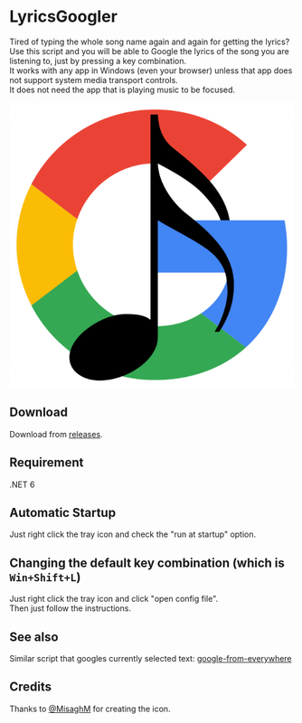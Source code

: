 # LyricsGoogler
Tired of typing the whole song name again and again for getting the lyrics?  
Use this script and you will be able to Google the lyrics of the song you are listening to, just by pressing a key combination.  
It works with any app in Windows (even your browser) unless that app does not support system media transport controls.  
It does not need the app that is playing music to be focused.

![Lyrics Googler](/icon.png "Lyrics Googler")

## Download
Download from [releases](https://github.com/ArminGh02/LyricsGoogler/releases).

## Requirement
.NET 6

## Automatic Startup
Just right click the tray icon and check the "run at startup" option.

## Changing the default key combination (which is `Win+Shift+L`)
Just right click the tray icon and click "open config file".  
Then just follow the instructions.

## See also
Similar script that googles currently selected text:
[google-from-everywhere](https://github.com/ArminGh02/google-from-everywhere)

## Credits
Thanks to [@MisaghM](https://github.com/MisaghM) for creating the icon.
